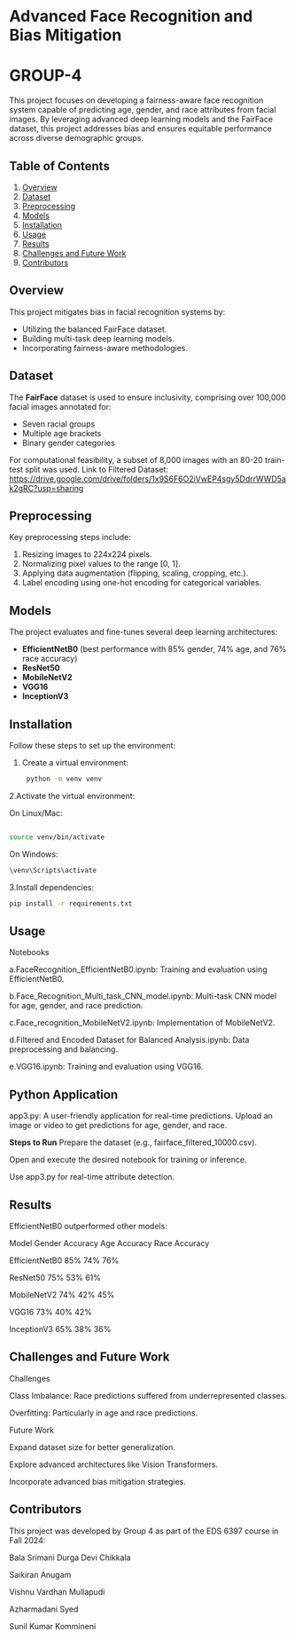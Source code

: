 # Advanced Face Recognition and Bias Mitigation
# GROUP-4

This project focuses on developing a fairness-aware face recognition system capable of predicting age, gender, and race attributes from facial images. By leveraging advanced deep learning models and the FairFace dataset, this project addresses bias and ensures equitable performance across diverse demographic groups.

## Table of Contents

1. [Overview](#overview)
2. [Dataset](#dataset)
3. [Preprocessing](#preprocessing)
4. [Models](#models)
5. [Installation](#installation)
6. [Usage](#usage)
7. [Results](#results)
8. [Challenges and Future Work](#challenges-and-future-work)
9. [Contributors](#contributors)

## Overview

This project mitigates bias in facial recognition systems by:

- Utilizing the balanced FairFace dataset.
- Building multi-task deep learning models.
- Incorporating fairness-aware methodologies.

## Dataset

The **FairFace** dataset is used to ensure inclusivity, comprising over 100,000 facial images annotated for:

- Seven racial groups
- Multiple age brackets
- Binary gender categories

For computational feasibility, a subset of 8,000 images with an 80-20 train-test split was used. 
Link to Filtered Dataset: https://drive.google.com/drive/folders/1x9S6F6O2iVwEP4sgy5DdrrWWD5ak2gRC?usp=sharing

## Preprocessing

Key preprocessing steps include:

1. Resizing images to 224x224 pixels.
2. Normalizing pixel values to the range [0, 1].
3. Applying data augmentation (flipping, scaling, cropping, etc.).
4. Label encoding using one-hot encoding for categorical variables.

## Models

The project evaluates and fine-tunes several deep learning architectures:

- **EfficientNetB0** (best performance with 85% gender, 74% age, and 76% race accuracy)
- **ResNet50**
- **MobileNetV2**
- **VGG16**
- **InceptionV3**

## Installation

Follow these steps to set up the environment:

1. Create a virtual environment:
   ```bash
    python -m venv venv

2.Activate the virtual environment:

On Linux/Mac:
```bash

source venv/bin/activate
```

On Windows:
```bash
\venv\Scripts\activate
```

3.Install dependencies:
```bash
pip install -r requirements.txt
```

## **Usage**

Notebooks

a.FaceRecognition_EfficientNetB0.ipynb: Training and evaluation using EfficientNetB0.

b.Face_Recognition_Multi_task_CNN_model.ipynb: Multi-task CNN model for age, gender, and race prediction.

c.Face_recognition_MobileNetV2.ipynb: Implementation of MobileNetV2.

d.Filtered and Encoded Dataset for Balanced Analysis.ipynb: Data preprocessing and balancing.

e.VGG16.ipynb: Training and evaluation using VGG16.

## **Python Application**

app3.py:
A user-friendly application for real-time predictions. Upload an image or video to get predictions for age, gender, and race.

**Steps to Run**
Prepare the dataset (e.g., fairface_filtered_10000.csv).

Open and execute the desired notebook for training or inference.

Use app3.py for real-time attribute detection.


## Results
EfficientNetB0 outperformed other models:

Model	Gender Accuracy	Age Accuracy	Race Accuracy

EfficientNetB0	85%	   74%	            76%

ResNet50	      75%	   53%               61%

MobileNetV2	   74%	   42%	            45%

VGG16	         73%	   40%	            42%

InceptionV3	   65%	   38%	            36%

## **Challenges and Future Work**

Challenges

Class Imbalance: Race predictions suffered from underrepresented classes.

Overfitting: Particularly in age and race predictions.

Future Work

Expand dataset size for better generalization.

Explore advanced architectures like Vision Transformers.

Incorporate advanced bias mitigation strategies.

## **Contributors**
This project was developed by Group 4 as part of the EDS 6397 course in Fall 2024:

Bala Srimani Durga Devi Chikkala

Saikiran Anugam

Vishnu Vardhan Mullapudi

Azharmadani Syed

Sunil Kumar Kommineni





